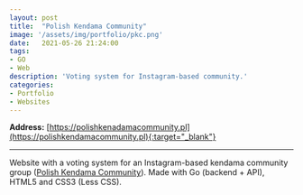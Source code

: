 ```yaml
---
layout: post
title:  "Polish Kendama Community"
image: '/assets/img/portfolio/pkc.png'
date:   2021-05-26 21:24:00
tags:
- GO
- Web
description: 'Voting system for Instagram-based community.'
categories:
- Portfolio
- Websites
---
```


**Address:** [https://polishkenadamacommunity.pl](https://polishkendamacommunity.pl){:target="_blank"}

___

Website with a voting system for an Instagram-based kendama community group ([Polish Kendama Community](https://www.instagram.com/polish_kendama_community/)). Made with Go (backend + API), HTML5 and CSS3 (Less CSS). 